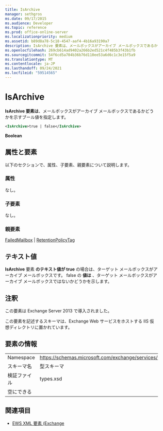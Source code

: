 ```yaml
---
title: IsArchive
manager: sethgros
ms.date: 09/17/2015
ms.audience: Developer
ms.topic: reference
ms.prod: office-online-server
ms.localizationpriority: medium
ms.assetid: b89d8a78-5c18-4547-aaf4-4b16a93190a7
description: IsArchive 要素は、メールボックスがアーカイブ メールボックスであるかどうかを示すブール値を指定します。
ms.openlocfilehash: 269cb614ad9402a266b2ed521c4f485b3f43b1fb
ms.sourcegitcommit: 54f6cd5a704b36b76d110ee53a6d6c1c3e15f5a9
ms.translationtype: MT
ms.contentlocale: ja-JP
ms.lasthandoff: 09/24/2021
ms.locfileid: "59514565"
---
```

# <a name="isarchive"></a>IsArchive

**IsArchive 要素は**、メールボックスがアーカイブ メールボックスであるかどうかを示すブール値を指定します。 
  
```XML
<IsArchive>true | false</IsArchive>
```

 **Boolean**
## <a name="attributes-and-elements"></a>属性と要素

以下のセクションで、属性、子要素、親要素について説明します。
  
### <a name="attributes"></a>属性

なし。
  
### <a name="child-elements"></a>子要素

なし。
  
### <a name="parent-elements"></a>親要素

[FailedMailbox](failedmailbox.md)  | [RetentionPolicyTag](retentionpolicytag.md)
  
## <a name="text-value"></a>テキスト値

**IsArchive** 要素 **のテキスト値が true** の場合は、ターゲット メールボックスがアーカイブ メールボックスです。 false の **値は** 、ターゲット メールボックスがアーカイブ メールボックスではないかどうかを示します。 
  
## <a name="remarks"></a>注釈

この要素は Exchange Server 2013 で導入されました。
  
この要素を記述するスキーマは、Exchange Web サービスをホストする IIS 仮想ディレクトリに置かれています。
  
## <a name="element-information"></a>要素の情報

|||
|:-----|:-----|
|Namespace  <br/> |https://schemas.microsoft.com/exchange/services/2006/types  <br/> |
|スキーマ名  <br/> |型スキーマ  <br/> |
|検証ファイル  <br/> |types.xsd  <br/> |
|空にできる  <br/> ||
   
## <a name="see-also"></a>関連項目



- [EWS XML 要素 (Exchange](ews-xml-elements-in-exchange.md)

